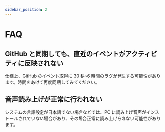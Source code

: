 ```yaml
---
sidebar_position: 2
---
```


# FAQ

## GitHub と同期しても、直近のイベントがアクティビティに反映されない

仕様上、GitHub のイベント取得に 30 秒~6 時間のラグが発生する可能性があります。時間をあけて再度同期してみてください。

## 音声読み上げが正常に行われない

システムの言語設定が日本語でない場合などでは、PC に読み上げ音声がインストールされていない場合があり、その場合正常に読み上げられない可能性があります。
